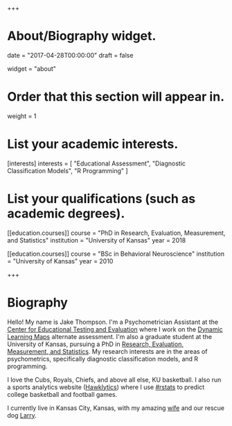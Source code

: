 +++
# About/Biography widget.

date = "2017-04-28T00:00:00"
draft = false

widget = "about"

# Order that this section will appear in.
weight = 1

# List your academic interests.
[interests]
  interests = [
    "Educational Assessment",
    "Diagnostic Classification Models",
    "R Programming"
  ]

# List your qualifications (such as academic degrees).
[[education.courses]]
  course = "PhD in Research, Evaluation, Measurement, and Statistics"
  institution = "University of Kansas"
  year = 2018

[[education.courses]]
  course = "BSc in Behavioral Neuroscience"
  institution = "University of Kansas"
  year = 2010
 
+++

# Biography

Hello! My name is Jake Thompson. I'm a Psychometrician Assistant at the [Center for Educational Testing and Evaluation](https://cete.ku.edu) where I work on the [Dynamic Learning Maps](http://dynamiclearningmaps.org/) alternate assessment. I'm also a graduate student at the University of Kansas, pursuing a PhD in [Research, Evaluation, Measurement, and Statistics](http://epsy.ku.edu/academics/educational-psychology-research/doctorate/overview-benefits). My research interests are in the areas of psychometrics, specifically diagnostic classification models, and R programming.

I love the Cubs, Royals, Chiefs, and above all else, KU basketball. I also run a sports analytics website ([Hawklytics](http://www.hawklytics.com/)) where I use [#rstats](https://twitter.com/search?src=typd&q=%23rstats) to predict college basketball and football games.

I currently live in Kansas City, Kansas, with my amazing [wife](https://www.linkedin.com/in/juliachasen) and our rescue dog [Larry](https://www.instagram.com/lyfewithlarry/?hl=en).
